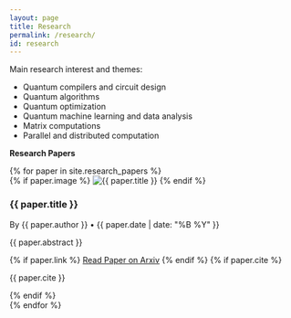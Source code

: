 ```yaml
---
layout: page
title: Research
permalink: /research/
id: research
---
```


<link rel="stylesheet" href="{{ '/assets/css/styles.css' | relative_url }}">

Main research interest and themes:
* Quantum compilers and circuit design
* Quantum algorithms
* Quantum optimization
* Quantum machine learning and data analysis
* Matrix computations
* Parallel and distributed computation

**Research Papers**  



<div class="research-papers">
  {% for paper in site.research_papers %}
    <div class="paper-card">
      {% if paper.image %}
      <img src="{{ paper.image }}" alt="{{ paper.title }}" class="paper-image">
      {% endif %}
      <div class="paper-content">
        <h3>{{ paper.title }}</h3>
        <p class="meta">By {{ paper.author }} • {{ paper.date | date: "%B %Y" }}</p>
        <p class="abstract">{{ paper.abstract }}</p>
        {% if paper.link %}
        <a href="{{ paper.link }}">Read Paper on Arxiv</a>
        {% endif %}
        {% if paper.cite %}
        <p class="meta">{{ paper.cite }}</p>
        {% endif %}
      </div>
    </div>
  {% endfor %}
</div>

